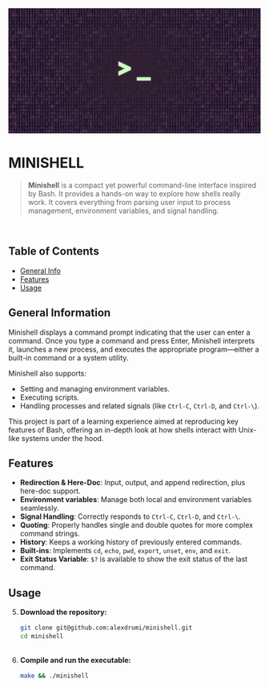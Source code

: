 <div align="center">
  <a href="https://github.com/alexdrumi/webserv">
    <img src="assets/shell.jpg" alt="Shell logo" width="550" height="250">
  </a>
</div>

# MINISHELL
> **Minishell** is a compact yet powerful command-line interface inspired by Bash. It provides a hands-on way to explore how shells really work. It covers everything from parsing user input to process management, environment variables, and signal handling.

<br>

## Table of Contents
* [General Info](#general-information)
* [Features](#features)
* [Usage](#usage)

## General Information
Minishell displays a command prompt indicating that the user can enter a command. Once you type a command and press Enter, Minishell interprets it, launches a new process, and executes the appropriate program—either a built-in command or a system utility.

Minishell also supports:
- Setting and managing environment variables.
- Executing scripts.
- Handling processes and related signals (like `Ctrl-C`, `Ctrl-D`, and `Ctrl-\`).

This project is part of a learning experience aimed at reproducing key features of Bash, offering an in-depth look at how shells interact with Unix-like systems under the hood.

## Features
- **Redirection & Here-Doc**: Input, output, and append redirection, plus here-doc support.
- **Environment variables**: Manage both local and environment variables seamlessly.
- **Signal Handling**: Correctly responds to `Ctrl-C`, `Ctrl-D`, and `Ctrl-\`.
- **Quoting**: Properly handles single and double quotes for more complex command strings.
- **History**: Keeps a working history of previously entered commands.
- **Built-ins**: Implements `cd`, `echo`, `pwd`, `export`, `unset`, `env`, and `exit`.
- **Exit Status Variable**: `$?` is available to show the exit status of the last command.

## Usage


5. **Download the repository:**
   ```bash
   git clone git@github.com:alexdrumi/minishell.git
   cd minishell
  
6. **Compile and run the executable:**
   ```bash
   make && ./minishell

